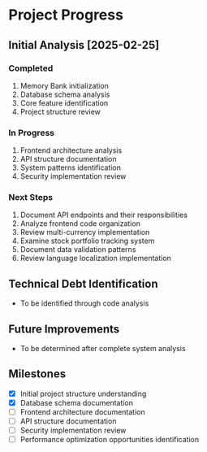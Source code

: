 # Project Progress

## Initial Analysis [2025-02-25]

### Completed
1. Memory Bank initialization
2. Database schema analysis
3. Core feature identification
4. Project structure review

### In Progress
1. Frontend architecture analysis
2. API structure documentation
3. System patterns identification
4. Security implementation review

### Next Steps
1. Document API endpoints and their responsibilities
2. Analyze frontend code organization
3. Review multi-currency implementation
4. Examine stock portfolio tracking system
5. Document data validation patterns
6. Review language localization implementation

## Technical Debt Identification
- To be identified through code analysis

## Future Improvements
- To be determined after complete system analysis

## Milestones
- [x] Initial project structure understanding
- [x] Database schema documentation
- [ ] Frontend architecture documentation
- [ ] API structure documentation
- [ ] Security implementation review
- [ ] Performance optimization opportunities identification